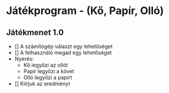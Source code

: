# Játékprogram - (Kő, Papír, Olló)

## Játékmenet 1.0
- [] A számítógép választ egy lehetőséget
- [] A felhasználó megad egy lehetőséget
- Nyerés:
	- Kő legyőzi az ollót
	- Papír legyőzi a követ
	- Olló legyőzi a papírt
- [] Kiírjuk az eredményt
